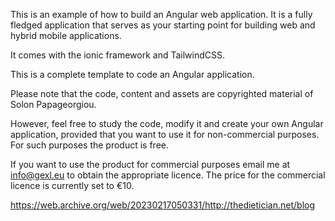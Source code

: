 This is an example of how to build an Angular web application. It is a fully fledged application that serves as your starting point for building web and hybrid mobile applications.

It comes with the ionic framework and TailwindCSS.

This is a complete template to code an Angular application.

Please note that the code, content and assets are copyrighted material of Solon Papageorgiou.

However, feel free to study the code, modify it and create your own Angular application,
provided that you want to use it for non-commercial purposes. For such purposes the 
product is free.

If you want to use the product for commercial purposes email me at info@gexl.eu
to obtain the appropriate licence. The price for the commercial licence is currently
set to €10. 

https://web.archive.org/web/20230217050331/http://thedietician.net/blog
